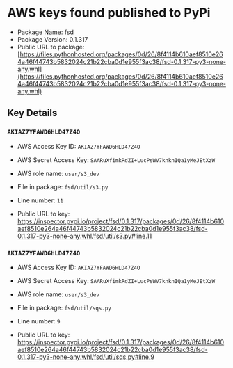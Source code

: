# AWS keys found published to PyPi

* Package Name: fsd
* Package Version: 0.1.317
* Public URL to package: [https://files.pythonhosted.org/packages/0d/26/8f4114b610aef8510e264a46f44743b5832024c21b22cba0d1e955f3ac38/fsd-0.1.317-py3-none-any.whl](https://files.pythonhosted.org/packages/0d/26/8f4114b610aef8510e264a46f44743b5832024c21b22cba0d1e955f3ac38/fsd-0.1.317-py3-none-any.whl)

## Key Details

### `AKIAZ7YFAWD6HLD47Z4O`

* AWS Access Key ID: `AKIAZ7YFAWD6HLD47Z4O`
* AWS Secret Access Key: `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` 
* AWS role name: `user/s3_dev`
* File in package: `fsd/util/s3.py`
* Line number: `11`

* Public URL to key: https://inspector.pypi.io/project/fsd/0.1.317/packages/0d/26/8f4114b610aef8510e264a46f44743b5832024c21b22cba0d1e955f3ac38/fsd-0.1.317-py3-none-any.whl/fsd/util/s3.py#line.11



### `AKIAZ7YFAWD6HLD47Z4O`

* AWS Access Key ID: `AKIAZ7YFAWD6HLD47Z4O`
* AWS Secret Access Key: `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` 
* AWS role name: `user/s3_dev`
* File in package: `fsd/util/sqs.py`
* Line number: `9`

* Public URL to key: https://inspector.pypi.io/project/fsd/0.1.317/packages/0d/26/8f4114b610aef8510e264a46f44743b5832024c21b22cba0d1e955f3ac38/fsd-0.1.317-py3-none-any.whl/fsd/util/sqs.py#line.9


